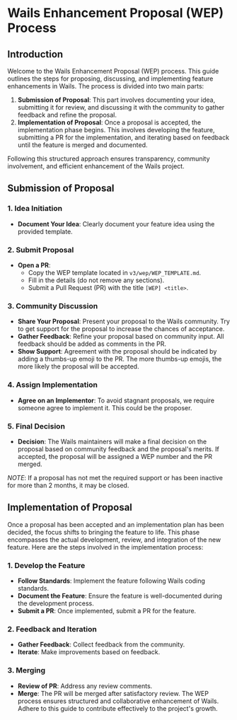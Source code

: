 # Wails Enhancement Proposal (WEP) Process

## Introduction

Welcome to the Wails Enhancement Proposal (WEP) process. This guide outlines the steps for proposing, discussing, and implementing feature enhancements in Wails. The process is divided into two main parts:

1. **Submission of Proposal**: This part involves documenting your idea, submitting it for review, and discussing it with the community to gather feedback and refine the proposal.
2. **Implementation of Proposal**: Once a proposal is accepted, the implementation phase begins. This involves developing the feature, submitting a PR for the implementation, and iterating based on feedback until the feature is merged and documented.

Following this structured approach ensures transparency, community involvement, and efficient enhancement of the Wails project.

## Submission of Proposal

### 1. Idea Initiation

- **Document Your Idea**: Clearly document your feature idea using the provided template.

### 2. Submit Proposal

- **Open a PR**:
  - Copy the WEP template located in `v3/wep/WEP_TEMPLATE.md`.
  - Fill in the details (do not remove any sections).
  - Submit a Pull Request (PR) with the title `[WEP] <title>`.

### 3. Community Discussion

- **Share Your Proposal**: Present your proposal to the Wails community. Try to get support for the proposal to increase the chances of acceptance.
- **Gather Feedback**: Refine your proposal based on community input. All feedback should be added as comments in the PR.
- **Show Support**: Agreement with the proposal should be indicated by adding a thumbs-up emoji to the PR. The more thumbs-up emojis, the more likely the proposal will be accepted.

### 4. Assign Implementation

- **Agree on an Implementor**: To avoid stagnant proposals, we require someone agree to implement it. This could be the proposer.

### 5. Final Decision

- **Decision**: The Wails maintainers will make a final decision on the proposal based on community feedback and the proposal's merits. If accepted, the proposal will be assigned a WEP number and the PR merged.

*NOTE*: If a proposal has not met the required support or has been inactive for more than 2 months, it may be closed.

## Implementation of Proposal

Once a proposal has been accepted and an implementation plan has been decided, the focus shifts to bringing the feature to life. This phase encompasses the actual development, review, and integration of the new feature. Here are the steps involved in the implementation process:

### 1. Develop the Feature

- **Follow Standards**: Implement the feature following Wails coding standards.
- **Document the Feature**: Ensure the feature is well-documented during the development process.
- **Submit a PR**: Once implemented, submit a PR for the feature.

### 2. Feedback and Iteration

- **Gather Feedback**: Collect feedback from the community.
- **Iterate**: Make improvements based on feedback.

### 3. Merging

- **Review of PR**: Address any review comments.
- **Merge**: The PR will be merged after satisfactory review.
The WEP process ensures structured and collaborative enhancement of Wails. Adhere to this guide to contribute effectively to the project's growth.